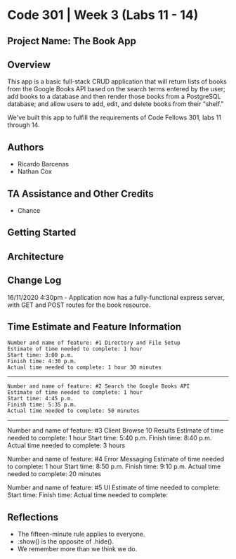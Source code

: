 # Code 301 | Week 3 (Labs 11 - 14)

## Project Name: The Book App

## Overview

This app is a basic full-stack CRUD application that will return lists of books from the Google Books API based on the search terms entered by the user; add books to a database and then render those books from a PostgreSQL database; and allow users to add, edit, and delete books from their "shelf."

We've built this app to fulfill the requirements of Code Fellows 301, labs 11 through 14. 

## Authors

- Ricardo Barcenas
- Nathan Cox

## TA Assistance and Other Credits

- Chance

## Getting Started
<!-- What are the steps that a user must take in order to build this app on their own machine and get it running? -->

## Architecture
<!-- Provide a detailed description of the application design. What technologies (languages, libraries, etc) you're using, and any other relevant design information. -->

## Change Log

16/11/2020 4:30pm - Application now has a fully-functional express server, with GET and POST routes for the book resource.

## Time Estimate and Feature Information

    Number and name of feature: #1 Directory and File Setup
    Estimate of time needed to complete: 1 hour
    Start time: 3:00 p.m.
    Finish time: 4:30 p.m.
    Actual time needed to complete: 1 hour 30 minutes

---

    Number and name of feature: #2 Search the Google Books API
    Estimate of time needed to complete: 1 hour
    Start time: 4:45 p.m.
    Finish time: 5:35 p.m.
    Actual time needed to complete: 50 minutes

---

Number and name of feature: #3 Client Browse 10 Results
    Estimate of time needed to complete: 1 hour
    Start time: 5:40 p.m.
    Finish time: 8:40 p.m.
    Actual time needed to complete: 3 hours


Number and name of feature: #4 Error Messaging
    Estimate of time needed to complete: 1 hour
    Start time: 8:50 p.m.
    Finish time: 9:10 p.m.
    Actual time needed to complete: 20 minutes

Number and name of feature: #5 UI
    Estimate of time needed to complete: 
    Start time: 
    Finish time: 
    Actual time needed to complete: 


## Reflections

- The fifteen-minute rule applies to everyone.
- .show() is the opposite of .hide().
- We remember more than we think we do.